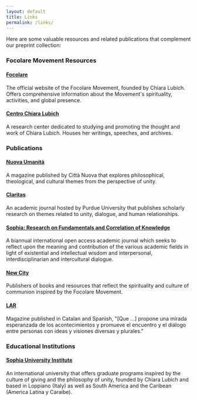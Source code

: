 ```yaml
---
layout: default
title: Links
permalink: /links/
---
```


Here are some valuable resources and related publications that complement our preprint collection:

### Focolare Movement Resources

#### [Focolare](https://www.focolare.org)

The official website of the Focolare Movement, founded by Chiara Lubich. Offers comprehensive information about the Movement's spirituality, activities, and global presence.

#### [Centro Chiara Lubich](https://chiaralubich.org/en/centro-chiara-lubich/)

A research center dedicated to studying and promoting the thought and work of Chiara Lubich. Houses her writings, speeches, and archives.

### Publications

#### [Nuova Umanità](https://www.cittanuova.it/nuova-umanita-rivista-copertine/)
A magazine published by Città Nuova that explores philosophical, theological, and cultural themes from the perspective of unity.

#### [Claritas](https://docs.lib.purdue.edu/claritas/)
An academic journal hosted by Purdue University that publishes scholarly research on themes related to unity, dialogue, and human relationships.

#### [Sophia: Research on Fundamentals and Correlation of Knowledge](https://journal.sophiauniversity.org)
A biannual international open access academic journal which seeks to reflect upon the meaning and contribution of the various academic fields in light of existential and intellectual wisdom and interpersonal, interdisciplinarian and intercultural dialogue.


#### [New City](https://www.newcity.co.uk)
Publishers of books and resources that reflect the spirituality and culture of communion inspired by the Focolare Movement.

#### [LAR](https://www.ciudadnueva.com/revistalar)
Magazine published in Catalan and Spanish, "[Que …] propone una mirada esperanzada de los acontecimientos y promueve el encuentro y el diálogo entre personas con ideas y visiones diversas y plurales."

### Educational Institutions

#### [Sophia University Institute](https://www.sophiauniversity.org/it/)
An international university that offers graduate programs inspired by the culture of giving and the philosophy of unity, founded by Chiara Lubich and based in Loppiano (Italy) as well as South America and the Caribean (America Latina y Caraibe).